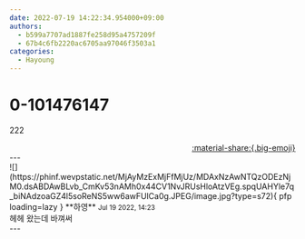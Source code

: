 ```yaml
---
date: 2022-07-19 14:22:34.954000+09:00
authors:
  - b599a7707ad1887fe258d95a4757209f
  - 67b4c6fb2220ac6705aa97046f3503a1
categories:
  - Hayoung
---
```


# 0-101476147

<div class="post-container" markdown="1">
<div class="content-container md-sidebar__scrollwrap" markdown="1">

222

</div>
</div>

<div style="text-align: right;" markdown="1">
<a href="https://weverse.io/fromis9/fanpost/0-101476147" style="text-align: right;">:material-share:{.big-emoji}</a>
</div>
---

<div class="comments-container md-sidebar__scrollwrap" markdown="1">
<div class="comment" markdown="1">
<div class='id-container' markdown="1">
![](https://phinf.wevpstatic.net/MjAyMzExMjFfMjUz/MDAxNzAwNTQzODEzNjM0.dsABDAwBLvb_CmKv53nAMh0x44CV1NvJRUsHloAtzVEg.spqUAHYle7q_biNAdzoaGZ4l5soReNS5ww6awFUlCa0g.JPEG/image.jpg?type=s72){ pfp loading=lazy }
**<span class="artist">하영</span>** <small>Jul 19 2022, 14:23</small><br>
</div>
<div class='comment-body' markdown="1">
헤헤 왔는데 바껴써
</div>
</div>
</div>
---
